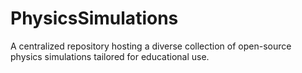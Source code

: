 # PhysicsSimulations
A centralized repository hosting a diverse collection of open-source physics simulations tailored for educational use.
